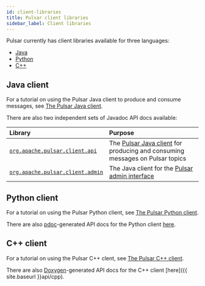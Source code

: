 ```yaml
---
id: client-libraries
title: Pulsar client libraries
sidebar_label: Client libraries
---
```


Pulsar currently has client libraries available for three languages:

* [Java](#java-client)
* [Python](#python-client)
* [C++](#c-client)

## Java client

For a tutorial on using the Pulsar Java client to produce and consume messages, see [The Pulsar Java client](client-libraries-java.md).

There are also two independent sets of Javadoc API docs available:

Library | Purpose
:-------|:-------
[`org.apache.pulsar.client.api`](/api/client) | The [Pulsar Java client](client-libraries-java.md) for producing and consuming messages on Pulsar topics
[`org.apache.pulsar.client.admin`](/api/admin) | The Java client for the [Pulsar admin interface](admin-api-overview.md)

<!-- * [`org.apache.pulsar.broker`](/api/broker) -->

## Python client

For a tutorial on using the Pulsar Python client, see [The Pulsar Python client](client-libraries-python.md).

There are also [pdoc](https://github.com/BurntSushi/pdoc)-generated API docs for the Python client [here](/api/python).

## C++ client

For a tutorial on using the Pulsar C++ clent, see [The Pulsar C++ client](client-libraries-cpp.md).

There are also [Doxygen](http://www.stack.nl/~dimitri/doxygen/)-generated API docs for the C++ client [here]({{ site.baseurl }}api/cpp).
